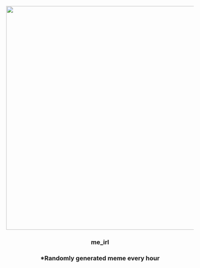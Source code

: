 <p align="center">
        <img src="https://i.redd.it/xgm5ie6dt9s81.jpg" width="600" height="600">
        </p>
        <h3 align="center">me_irl</h3>
        <h3 align="center">*Randomly generated meme every hour</h3>
    